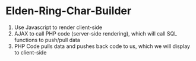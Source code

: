# Elden-Ring-Char-Builder

1) Use Javascript to render client-side
2) AJAX to call PHP code (server-side rendering), which will call SQL functions to push/pull data 
3) PHP Code pulls data and pushes back code to us, which we will display to client-side
